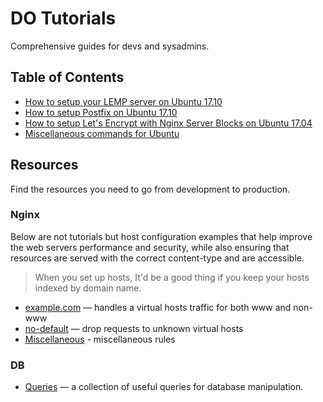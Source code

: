 # DO Tutorials

Comprehensive guides for devs and sysadmins.

## Table of Contents

* [How to setup your LEMP server on Ubuntu 17.10](do/lemp.md)
* [How to setup Postfix on Ubuntu 17.10](do/postfix.md)
* [How to setup Let's Encrypt with Nginx Server Blocks on Ubuntu 17.04](do/lets-encrypt.md)
* [Miscellaneous commands for Ubuntu](do/misc.md)

## Resources

Find the resources you need to go from development to production.

### Nginx

Below are not tutorials but host configuration examples that help improve the web servers
performance and security, while also ensuring that resources are served with the correct content-type and are accessible.

> When you set up hosts, It'd be a good thing if you keep your hosts indexed by domain name.

* [example.com](nginx/example.md) — handles a virtual hosts traffic for both www and non-www
* [no-default](nginx/no-default.md) — drop requests to unknown virtual hosts
* [Miscellaneous](nginx/misc.md) - miscellaneous rules

### DB

* [Queries](db/queries.md) — a collection of useful queries for database manipulation.
